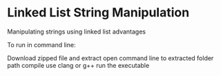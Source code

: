# Linked List String Manipulation
Manipulating strings using linked list advantages

To run in command line:

Download zipped file and extract
open command line to extracted folder path
compile use clang or g++
run the executable
